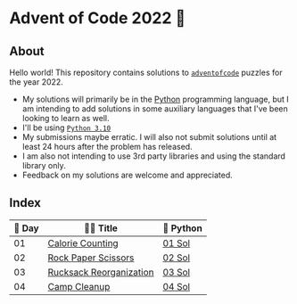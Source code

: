 # Advent of Code 2022 🎄

## About

Hello world! This repository contains solutions to [`adventofcode`](https://adventofcode.com/) puzzles for the year 2022.

* My solutions will primarily be in the [Python](https://python.org) programming language, but I am intending to add solutions in some auxiliary languages that I've been looking to learn as well.
* I'll be using [`Python 3.10`](https://docs.python.org/3.10/whatsnew/3.10.html)
* My submissions maybe erratic. I will also not submit solutions until at least 24 hours after the problem has released.
* I am also not intending to use 3rd party libraries and using the standard library only.
* Feedback on my solutions are welcome and appreciated.

## Index

| 🎑 Day | 🎅🏽 Title | 🐍 Python |
| --- | ----- | -------- |
| 01 | [Calorie Counting](https://adventofcode.com/2022/day/1) | [01 Sol](aoc/01/2022_01.py) |
| 02 | [Rock Paper Scissors](https://adventofcode.com/2022/day/2) | [02 Sol](aoc/02/2022_02.py) |
| 03 | [Rucksack Reorganization](https://adventofcode.com/2022/day/3) | [03 Sol](aoc/03/2022_03.py) |
| 04 | [Camp Cleanup](https://adventofcode.com/2022/day/4) | [04 Sol](aoc/04/2022_04.py) |
